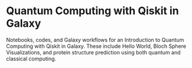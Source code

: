 # Quantum Computing with Qiskit in Galaxy

Notebooks, codes, and Galaxy workflows for an Introduction to Quantum Computing with Qiskit in Galaxy.
These include Hello World, Bloch Sphere Visualizations, and protein structure prediction using both quantum and 
classical computing.
